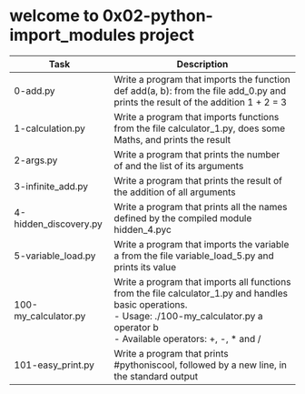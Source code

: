 # welcome to 0x02-python-import_modules project
| Task | Description |
| ------ | ------------- |
| 0-add.py | Write a program that imports the function def add(a, b): from the file add_0.py and prints the result of the addition 1 + 2 = 3 |
| 1-calculation.py | Write a program that imports functions from the file calculator_1.py, does some Maths, and prints the result |
| 2-args.py | Write a program that prints the number of and the list of its arguments |
| 3-infinite_add.py | Write a program that prints the result of the addition of all arguments |
| 4-hidden_discovery.py | Write a program that prints all the names defined by the compiled module hidden_4.pyc |
| 5-variable_load.py | Write a program that imports the variable a from the file variable_load_5.py and prints its value |
| 100-my_calculator.py | Write a program that imports all functions from the file calculator_1.py and handles basic operations. <br/>- Usage: ./100-my_calculator.py a operator b<br/>- Available operators: +, -, * and / |
| 101-easy_print.py | Write a program that prints #pythoniscool, followed by a new line, in the standard output |
